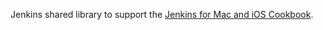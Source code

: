 Jenkins shared library to support the [Jenkins for Mac and iOS Cookbook](https://github.com/ksuther/jenkins-mac-ios-cookbook).
